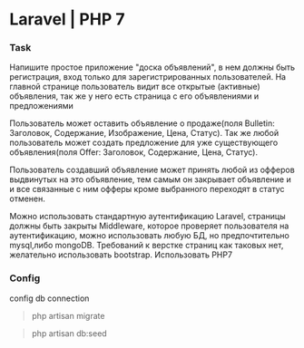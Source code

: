 # Laravel | PHP 7

### Task

Напишите простое приложение "доска объявлений", в нем должны быть регистрация, вход только для зарегистрированных пользователей.
На главной странице пользователь видит все открытые (активные) объявления, так же у него есть страница с его объявлениями и предложениями

Пользователь может оставить объявление о продаже(поля Bulletin: Заголовок, Содержание, Изображение, Цена, Статус).
Так же любой пользователь может создать предложение для уже существующего объявления(поля Offer: Заголовок, Содержание, Цена, Статус).

Пользователь создавший объявление может принять любой из офферов выдвинутых на это объявление, тем самым он закрывает объявление и и все связанные с ним офферы кроме выбранного переходят в статус отменен.

Можно использовать стандартную аутентификацию Laravel, страницы должны быть закрыты Middleware, которое проверяет пользователя на аутентификацию, можно использовать любую БД, но предпочтительно mysql,либо mongoDB. Требований к верстке страниц как таковых нет, желательно использовать bootstrap. Использовать PHP7

### Config
config db connection

> php artisan migrate

> php artisan db:seed
